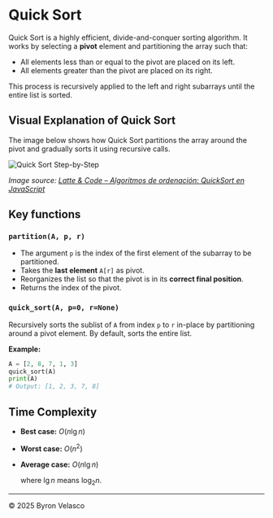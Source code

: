 # **Quick Sort**

Quick Sort is a highly efficient, divide-and-conquer sorting algorithm. It works by selecting a **pivot** element and partitioning the array such that:

- All elements less than or equal to the pivot are placed on its left.
- All elements greater than the pivot are placed on its right.

This process is recursively applied to the left and right subarrays until the entire list is sorted.

## **Visual Explanation of Quick Sort**

The image below shows how Quick Sort partitions the array around the pivot and gradually sorts it using recursive calls.

![Quick Sort Step-by-Step](../img/references/QuickSort.png)

*Image source: [Latte & Code – Algoritmos de ordenación: QuickSort en JavaScript](https://latteandcode.medium.com/algoritmos-de-ordenaci%C3%B3n-quicksort-en-javascript-f064db39e6ad)*

## **Key functions**

### `partition(A, p, r)`

- The argument `p` is the index of the first element of the subarray to be partitioned.
- Takes the **last element** `A[r]` as pivot.
- Reorganizes the list so that the pivot is in its **correct final position**.
- Returns the index of the pivot.

### `quick_sort(A, p=0, r=None)`

Recursively sorts the sublist of `A` from index `p` to `r` in-place by partitioning around a pivot element. By default, sorts the entire list.

**Example:**
```python
A = [2, 8, 7, 1, 3]
quick_sort(A)
print(A)
# Output: [1, 2, 3, 7, 8]
```

## **Time Complexity**

- **Best case:** $O(n \lg n)$
- **Worst case:** $O(n^2)$
- **Average case:** $O(n \lg n)$

  where $\lg n$ means $\log_2 n$.

---

© 2025 Byron Velasco